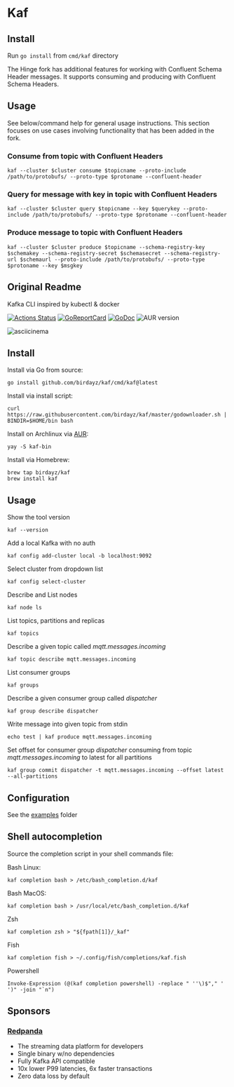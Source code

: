 # Kaf

## Install
Run `go install` from `cmd/kaf` directory

The Hinge fork has additional features for working with Confluent Schema Header messages. It supports consuming and producing with Confluent Schema Headers.

## Usage
See below/command help for general usage instructions. This section focuses on use cases involving functionality that has been added in the fork.

### Consume from topic with Confluent Headers
```
kaf --cluster $cluster consume $topicname --proto-include /path/to/protobufs/ --proto-type $protoname --confluent-header
```

### Query for message with key in topic with Confluent Headers
```
kaf --cluster $cluster query $topicname --key $querykey --proto-include /path/to/protobufs/ --proto-type $protoname --confluent-header
```

### Produce message to topic with Confluent Headers
```
kaf --cluster $cluster produce $topicname --schema-registry-key $schemakey --schema-registry-secret $schemasecret --schema-registry-url $schemaurl --proto-include /path/to/protobufs/ --proto-type $protoname --key $msgkey
```

## Original Readme
Kafka CLI inspired by kubectl & docker

[![Actions Status](https://github.com/birdayz/kaf/workflows/Go/badge.svg)](https://github.com/birdayz/kaf/actions)
[![GoReportCard](https://goreportcard.com/badge/github.com/birdayz/kaf)](https://goreportcard.com/report/github.com/birdayz/kaf)
[![GoDoc](https://godoc.org/github.com/birdayz/kaf?status.svg)](https://godoc.org/github.com/birdayz/kaf)
![AUR version](https://img.shields.io/aur/version/kaf-bin)

![asciicinema](asciicinema.gif)

## Install
Install via Go from source:

```
go install github.com/birdayz/kaf/cmd/kaf@latest
```

Install via install script:

```
curl https://raw.githubusercontent.com/birdayz/kaf/master/godownloader.sh | BINDIR=$HOME/bin bash
```

Install on Archlinux via [AUR](https://aur.archlinux.org/packages/kaf-bin/):

```
yay -S kaf-bin
```

Install via Homebrew:

```
brew tap birdayz/kaf
brew install kaf
```

## Usage

Show the tool version

`kaf --version`

Add a local Kafka with no auth

`kaf config add-cluster local -b localhost:9092`

Select cluster from dropdown list

`kaf config select-cluster`

Describe and List nodes

`kaf node ls`

List topics, partitions and replicas

`kaf topics`

Describe a given topic called _mqtt.messages.incoming_

`kaf topic describe mqtt.messages.incoming`

List consumer groups

`kaf groups`

Describe a given consumer group called _dispatcher_

`kaf group describe dispatcher`

Write message into given topic from stdin

`echo test | kaf produce mqtt.messages.incoming`

Set offset for consumer group _dispatcher_ consuming from topic _mqtt.messages.incoming_ to latest for all partitions

`kaf group commit dispatcher -t mqtt.messages.incoming --offset latest --all-partitions`

## Configuration
See the [examples](examples) folder

## Shell autocompletion
Source the completion script in your shell commands file:

Bash Linux:

```kaf completion bash > /etc/bash_completion.d/kaf```

Bash MacOS:

```kaf completion bash > /usr/local/etc/bash_completion.d/kaf```

Zsh

```kaf completion zsh > "${fpath[1]}/_kaf"```

Fish

```kaf completion fish > ~/.config/fish/completions/kaf.fish```

Powershell

```Invoke-Expression (@(kaf completion powershell) -replace " ''\)$"," ' ')" -join "`n")```

## Sponsors
### [Redpanda](https://github.com/redpanda-data/redpanda)
- The streaming data platform for developers
- Single binary w/no dependencies
- Fully Kafka API compatible
- 10x lower P99 latencies, 6x faster transactions
- Zero data loss by default

